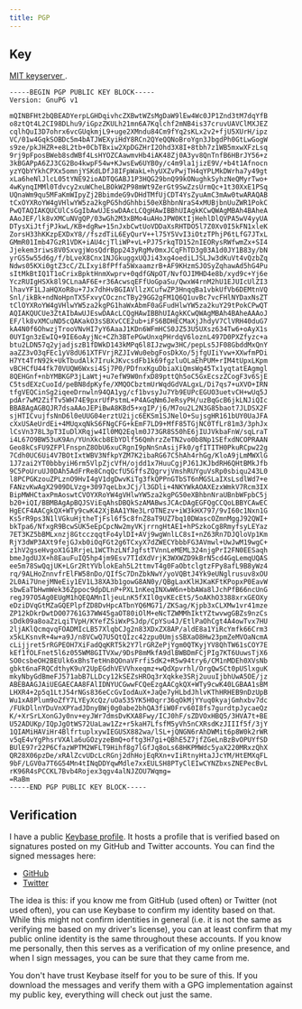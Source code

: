 ```yaml
---
title: PGP
---
```


## Key

<i class="icon-key"></i> [MIT keyserver ](http://pgp.mit.edu:11371/pks/lookup?op=get&search=0x5FE593CBD7302B8D).

```` {.sourceCode}
-----BEGIN PGP PUBLIC KEY BLOCK-----
Version: GnuPG v1

mQINBFHt2bQBEADYerpLGHDqivhcZXBwtWZsMgDaW9lEw4Wc0JP1Znd3tM7dqYfB
o8ztQt4L2CI98DLhu9/iGpzZKULh21mn6A7Kqlchf2mNB4is37cruvUAVClMXJEZ
cqlhQuI3D7ohrx6vcGUqkmjL9+uge2XMndu84Cm9fYq2sKLx2v2+fjU5XUrH/ipz
VC/01w4GqkSOBDc5m4bATJWEXyiHdY8RCn2QYeQQNoBroYgn3JbgdPh0GtLwGogW
s9ze/pkJHZR+e8L2tb+0CbTBxiw2XpDGZHrI2Ohd3X8I+8tbh7z1WB5mxwXFzLsq
9rj9pFposBWeb8sdWBf4LsHYOZCAawmvHb4iAK48Zj0A3yv8QnTnfB6HBrJY56+z
3kBGAPpA6ZJ3CG2Bo4kwpF54w+KJwsEw6UYB0y/c4m9la1jizE9V/+b4t1Afnocn
yzYQbYYkhCPXx5omnjYSKdLDfJ8IFpWakL+hyUXZvPwjTH4qYPLMkDWrha7y49gt
xLa6heNlJlcL05tYNE92ioADTQGABJ1P3HQG29bnQ99kONughkSyhzNeQMyrTwo+
4wKynqIMMl0Tdvcy2xuWCheLBOkW2P98mWt9ZerGt9SwZzsUrmQc+1t30XxE1PSq
UQnaWm9qu5MFaKmWIpyZj2BbimdeG9vDHdTMfUjCDT4YsZyuAmC3mAw0twARAQAB
tCxOYXRoYW4gVHlwYW5za2kgPG5hdGhhbi50eXBhbnNraS4xMUBjbnUuZWR1PokC
PwQTAQIAKQUCUlCsGgIbAwUJEswDAAcLCQgHAwIBBhUIAgkKCwQWAgMBAh4BAheA
AAoJEF/lk8vXMCuNVgQP/03wGh2M3xBMo4uAHoJPW0KtIjHehlDlQVPA5wV4yyUA
DTysXiJtfjPJkwL/KB+dgRw+15nJxbCwtUoVDDaXsRHTDO5l7Z0Xv0I5kFN1xleK
ZorsH33hKKzpEXDxY8//fszdTiL6EyQurV++l75Y5VvI3iOtzTPhjP6tLfG7JTxL
GMmR01Imb47GzR1VDK+iAU4cjTliWP+vL+PJ75rkqTD152nIEORysRWfwmZx+SI4
Jjekem3riws8V0SxvgjWosQdrBpp243yRgMv0mxJCqFhTD3g03A1d0JY1B83y/bN
yrGS5w55d6g/f/bLveX8Cnx1NJGkuggxUQJi43xg4oediLJSLJw3dKuVt4vQzbZq
Ndws05KXi0gtZ3cC/ZLIxyi8fPffa5WxaamzrB+AF9KHzmSJOSyZqhawAd5hG4Pu
sItMkBtIQ1T1oCrixBpktHnmXwprv+0qdfGNpOT/NvfOJIMHD4e8b/xyd9c+Yj6e
YczRUIgHSXk8l9CLnaAF6E+r36AcwsqEFfUoGpaSu/QwxW4rnM2hU1EJUIcUlZI3
lhavYF1LJaHQXoR8u+7Jx7dhHvBGIAVllzXCufwZP3HnqqBa1vbkUfVb6DEMtnVQ
Snl/ikBk+ndNoHpnTX5FxvyCOczncTBy29GG2gFM1Q6Q1uvBc7vcFHlNYDaxNsZT
tClOYXRoYW4gVHlwYW5za2kgPG1haWxAbmF0aGFudHlwYW5za2kuY29tPokCPwQT
AQIAKQUCUe3ZtAIbAwUJEswDAAcLCQgHAwIBBhUIAgkKCwQWAgMBAh4BAheAAAoJ
EF/lk8vXMCuND5cQAKakO3sSBXvCCE2ub+iFS6BDHECMaXjJhdyV7ClVRH40duG7
kA4N0f6OhwzjTrooVNvHI7yY6AaaJ1KDn6WFmHCS0JZ53U5UXsz634Tw6+oAyX1s
0UYIgn3zEwIQ+9IE6oAyjNc+CZh3BTePGwUnxqPHrdqV6loznL497D0PXZfyzc+a
btu2LDN57q2yjadjszB1fDWkD143kMPq6l8IJzwgw3HC/pepLs5JF08GbddMxQnY
aaZZ3vO3qFEc1yV8dU61XTFVrjRZJIvWu0ebgFosDkXo/5jfgUIiYvw+XXwfmPDi
H7Yt4TrN92k+UkTbudAlk7IrukJKvcsdFb1k69fgzluOLaEhPUM+rIM4tUpxLKpm
vBCHCfU44fk70VUQW6Wxsi4Sj7P0/PDfnxKguDbiaXiQmsWg45Tx1yqtatEAgmgl
8QEHGnf+nbYMBKGP3jLaWtj+u7efW9W0nfxD89pttQh5oC5GxEcszZCogF3v6SjE
C5tsdEXzCuoId/peBN8dpKyfe/XMQOCbztmUrWqdGdVALgxL/Di7qs7+uXVO+IRN
tfgVEQCinSg2iqeeDrnwln94QA1yg/cf1bvsyJu7Yb9EUPcEGUO3uetvCH+wUq5J
pdAr7wM2ZifTv5WH74E9pxrUfPstmL+P4AGqNm6JeRsyPH/uzBqGcB6jkLNJiQIc
BBABAgAGBQJR7dsaAAoJEPiBwA8KBd5+xgIP/j6/M7ou2L2N3G85baot7JLDSX2F
sjHTICvujfsNnD6l0eUUG04erztU2ijc6EKSm1SJNelO+SujsgHR161bUY0UaJFA
cXxUSAeUrdEi+4MUqxqNkS6FNgCFG+kEmF7LD9+MfF85TGjNC0TfLr81m3/3phJx
lCsVn378L3pT3IuDlXRqjw4Il0MQ2Eqlm0J73GR8S50hE6jIUJVkbaFnW/sqLraT
i4L67O9BW53uK9An/YUnXkcb8EbYDlf56QmhrzZeTN2vo0b8Np1SEfxdNCOPRAAN
Geo8kCsFU9ZFPlFnspnZ8ObU6xuCRgnI9pNnSnAsijFk0/gfITITH0PkuRCpw22g
7Cdh0UC6Ui4V7BOtIxtWBV3NfkpYZM7K2ibaRG67C5hAh4rhGg/KloA9jLmMWXlG
1J7zai2YT0bbbyiH6rm5VlpZjcVfH/ojdd1x7HuuCgjPJ61JKJbdRH6QHtBMkJfb
9C5PoUruUJ0DAh5AdFrRe8CnqQcfU5GffsZQgrvjVmshRUYguVsRp0sbiqu243L0
l8PCPGKzouZPLznO9HvI4gV1dgDwvKiTg3fkQPPnGTbST6nMGSLaIXsLsdlWd7+e
FANzvKwAgX2909DLVzg+3097qeLbxJCj/l3GDli+4NKYWkAOAXEzxWmkV7Rcm3IX
BipMWHCtaxPmAoswtCVOYXRoYW4gVHlwYW5za2kgPG50eXBhbnNraUBnbWFpbC5j
b20+iQI/BBMBAgApBQJSViEqAhsDBQkSzAMABwsJCAcDAgEGFQgCCQoLBBYCAwEC
HgECF4AACgkQX+WTy9cwK42XjBAA1YNe3LrOTNEzv+iW3kHX797/9vI60c1Nxn1G
Ks5rR9ps3N1lVGkuHjtheTjFsl6f5c8fnZ8aT9UZ7bq10DWascOZmnMggJ92QWI+
bkTpa6/NfxgR9BcwSUK5eEpCpcNw2myVKjrrngHtAE1+hPSzkoCg8RmyfsyLEYaz
7ET3KZ5bBMLxnzj8GtcczqqtFo4ylDI+AVj9wgWnlLC8sI+nZ63Rn7DJQloVp1Km
RjY3dWP3AXt9fejGJxb0iOqFGt2g6TCxyX7dZWECYbbbFG3AVmwl+UwJwM19wgC+
z1hV2gseHvgoX1G1RrjeL1WCThzLNfJgfstTVnnLeMEML324njgPrI2FN0EESaqh
bmeJgdUJX+h8EauFuIQ5hp4jm9Esv7TIdXdVrjK3WXWZD9kBrN5cd4GqLemqUQAS
ee5m78SwQqjUK+LGr2RtYVblokEah5L2ttmvT4g0FaObtclgtzFPy8afL9B8yWz4
rq/9ALHoZnnvfrElFW58nDo/QIfSc7DnZbkNwY/yoVQBtJ4Yk9eUNglrusuv8xOU
2L0Ai7UnejMNeEiy1EV1L38XA3b1gowG8AN0y/QBgLaxKlHJKaKFtKPopxP0EavW
sbwEaTbHwmWek36Zppoc9dpDLnP+PXL1nKeqINXwW6n+bbAWa8lJchPfB66ncUnG
regJ97O5Ag0EUgM1hQEQAMnIljeuLnK5fXIl0gvKEcEtS/5oAKhO3388xrxGEOXy
eDziDVqGtMZaGQEPlpfZD8DvHpcATbnYQ6MG71/ZKSag/Kjpb3xCLXMw1vr41mze
ZP12kDkrDwtDO07761G37WW45gaOT80iOlM+eNcTZWMMhIktYZtwvwgGBZs9nzCs
sDdk09a8oaZzLqiTVpH/KYefZSiWxPSJdp/CpYSu4J/EtlPaOhCgt4A4owTvx7HU
2ljAKlQcmqvqFOADMIcLB57XlqbCJg2n83XDxZX8AP/aldE8a1YiRcYmfk66Crm3
x5kLKsnvR+4w+a9J/n8VCwQ7U5QtQIzc42zpu0UmjsSBXaO8Hw23pmZeMVOaNcmA
cLijjret5rRGPEOH7XiFadQqKRT5k2Y7lrGRZePjYgm0QTKyjYV8QhTW61sCOY7E
kEf1fOLFnet5l6z055WM8GITVXw/9DsP8mMkfA9dlBWBDmFCjPIg7KT6UuwsTjX6
SO0csbeOH2BEUlk6xBhsTetHn8QOnaVFrfi5dK2+R5w94try6/CM1nMDEh0XVsNb
gbkt6naFRQCdthyK9uY2UpEGdhVEVVhxeqmz+wQdXpvrhl/OrgQwSCt0pUSlxguK
mkyNbyGdBmeFJ571abB7LLDcy12kSEZsHROq3rXqkke3SRj2uuuIjbhUwA5OE/jz
ABEBAAGJAiUEGAECAA8FAlIDNYUCGwwFCQeEzgAACgkQX+WTy9cwK40LGBAA1sBM
LHXR4+2p5q1LtJ54rNGs836eCcGvIodAuX+JaQe7yHLbdJhlvKThHRHEB9nDzUpB
Wu1xA8Plum9oZfY7LYEyXcQz/uOa535YK5H0qrr36qOkMjYYuq0kyajGmhxbv7dc
/FUkDllnYDuVnXPYadJDnyBWj0g0abe2bhQA3fiW0Frv60I8fs7gurdtpJycaeQz
K/+XrSrLXonGJy0nv+eyJWr7dmsDvKXA8Fwy/ICJ0hF/sZDVOxHBQ5/3HVA7t+BE
U52ADUKp/IQpJgOtWS72UaLaw1Zz+r5kaH7LfsfM5yVh5nCXRsdKzJIIIf5f/3jY
1QIAMiHAViHr4BlfrtuplxywIEGUSX882wa/lSL+jQNGN6rAhDWMit6p8W0k2rWR
v5qE4vYgPhsrVXAla6uGOzyzeBmQ+oftg3H7gi+QBhE5Z7jfZGeLnBzBvOPUYfSD
BUlE97r22P6CfazWPTM2WFLT9Hihf8g7lGfJq8oLs68HKPMWdc5yaX220MRxzQhX
QR28X06pzDe/xRAlZcvUDcLcRGnj2dhHojEqRXn+vIiRtnyHtaJJcYM/HtEMXqFL
9bF/LGV0a7T6G54Mn4tINqDDYqwMdle7xxEULSH8PTyClEIwCYNZbxsZNEPecBvL
rK96R4sPCCKL7Bvb4Rojex3qgv4alNJZOU7Wqmg=
=RaBm
-----END PGP PUBLIC KEY BLOCK-----
````

## Verification

I have a public [Keybase profile](https://keybase.io/nathantypanski). It hosts
a profile that is verified based on signatures posted on my GitHub and Twitter
accounts. You can find the signed messages here:

- [GitHub](https://gist.github.com/nathantypanski/9541592)
- [Twitter](https://twitter.com/nathantypanski/status/444313176591831040)

The idea is this: if you know me from GitHub (used often) or Twitter
(not used often), you can use Keybase to confirm my identity based on that.
While this might not confirm identities in general (i.e. it is not the
same as verifying me based on my driver's license), you can at least
confirm that my public online identity is the same throughout these
accounts. If you know me personally, then this serves as a
verification of my online presence, and when I sign messages, you can
be sure that they came from me.

You don't have trust Keybase itself for you to be sure of this. If you
download the messages and verify them with a GPG implementation
against my public key, everything will check out just the same.
